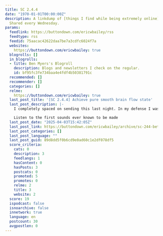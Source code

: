 ```yaml
---
title: SC 2.4.4
date: "1970-01-01T00:00:00Z"
description: A linkdump of [things I find while being extremely online](https://buttondown.email/ericwbailey/archive/).
  Shared every Wednesday.
params:
  feedlink: https://buttondown.com/ericwbailey/rss
  feedtype: rss
  feedid: 75aacac42622daa7be7a3cdfc6024f7a
  websites:
    https://buttondown.com/ericwbailey: true
  blogrolls: []
  in_blogrolls:
  - title: Ben Myers's Blogroll
    description: Blogs and newsletters I check on the regular.
    id: bf95fc3fe734baa4e4fdf4b50381791c
  recommended: []
  recommender: []
  categories: []
  relme:
    https://buttondown.com/ericwbailey: true
  last_post_title: '[SC 2.4.4] Achieve pure smooth brain flow state'
  last_post_description: |-
    I completely spaced on sending this last night. In my defense I was trying to achieve pure smooth brain flow state by burying myself in a video game.

    Listen to the first sounds ever known to be made
  last_post_date: "2025-04-03T15:42:05Z"
  last_post_link: https://buttondown.com/ericwbailey/archive/sc-244-better-late-than-never/
  last_post_categories: []
  last_post_language: ""
  last_post_guid: 89d8dd5f0b6cd9e0ad60c1e2df078df5
  score_criteria:
    cats: 0
    description: 3
    feedlangs: 1
    hasContent: 0
    hasPosts: 3
    postcats: 0
    promoted: 5
    promotes: 0
    relme: 2
    title: 3
    website: 2
  score: 19
  ispodcast: false
  isnoarchive: false
  innetwork: true
  language: en
  postcount: 30
  avgpostlen: 0
---
```

